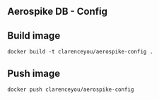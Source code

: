 Aerospike DB - Config
---------------------

## Build image
    docker build -t clarenceyou/aerospike-config .

## Push image
    docker push clarenceyou/aerospike-config